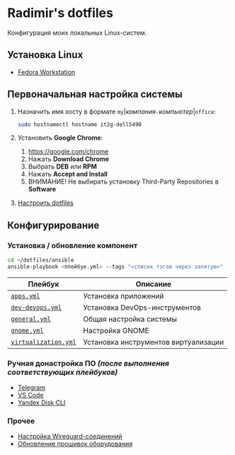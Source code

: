 # Radimir's dotfiles

Конфигурация моих локальных Linux-систем.

## Установка Linux

- [Fedora Workstation](doc/install-fedora-workstation.md)

## Первоначальная настройка системы

1. Назначить имя хосту в формате `my`|_компания_`-`_компьютер_|`office`:

    ```bash
    sudo hostnamectl hostname it2g-dell5490
    ```

1. Установить **Google Chrome**:
    1. <https://google.com/chrome>
    1. Нажать **Download Chrome**
    1. Выбрать **DEB** или **RPM**
    1. Нажать **Accept and Install**
    1. ВНИМАНИЕ! Не выбирать установку Third-Party Repositories в **Software**

1. [Настроить dotfiles](doc/dotfiles.md)

## Конфигурирование

### Установка / обновление компонент

```bash
cd ~/dotfiles/ansible
ansible-playbook <плейбук.yml> --tags "<список тэгов через запятую>"
```

| Плейбук                                            | Описание
| -------------------------------------------------- | --------
| [`apps.yml`](ansible/apps.yml)                     | Установка приложений
| [`dev-devops.yml`](ansible/dev-devops.yml)         | Установка DevOps-инструментов
| [`general.yml`](ansible/general.yml)               | Общая настройка системы
| [`gnome.yml`](ansible/gnome.yml)                   | Настройка GNOME
| [`virtualization.yml`](ansible/virtualization.yml) | Установка инструментов виртуализации

### Ручная донастройка ПО _(после выполнения соответствующих плейбуков)_

- [Telegram](ansible/roles/telegram/README.md#настройка-после-установки)
- [VS Code](ansible/roles/vscode/README.md#настройка-после-установки)
- [Yandex Disk CLI](ansible/roles/yandex_disk_cli/README.md#настройка-после-установки)

### Прочее

- [Настройка Wireguard-соединений](doc/wireguard.md)
- [Обновление прошивок оборудования](doc/hardware.md)
